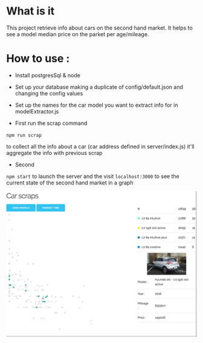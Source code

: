 # What is it
This project retrieve info about cars on the second hand market.
It helps to see a model median price on the parket per age/mileage.


# How to use :

- Install postgresSql & node

- Set up your database making a duplicate of config/default.json and changing the config values

- Set up the names for the car model you want to extract info for in modelExtractor.js

- First run the scrap command

`npm run scrap`

to collect all the info about a car (car address defined in server/index.js)
it'll aggregate the info with previous scrap

- Second

`npm start` to launch the server and the visit `localhost:3000` to see the current state of the second hand market in a graph


![screen](doc/screen.jpg)